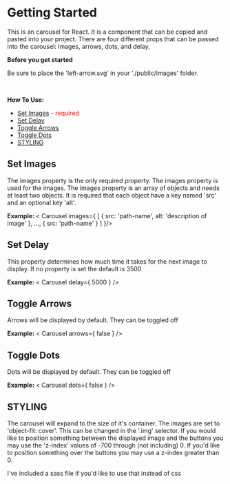 <h1>Getting Started</h1>
<p>This is an carousel for React. It is a component that can be copied and pasted into your project. There are four different props that can be passed into the carousel: images, arrows, dots, and delay.</p>
<b>Before you get started</b>
<p>Be sure to place the 'left-arrow.svg' in your './public/images' folder.</p>
<br/>
<p><b>How To Use: </b></p>
<ul>
  <li><a href='#images'>Set Images</a> <span style='color:red'>- required</span></li>
  <li><a href='#delay'>Set Delay</a></li>
  <li><a href='#arrows'>Toggle Arrows</a></li>
  <li><a href='#dots'>Toggle Dots</a></li>
  <li><a href='#style'>STYLING</a></li>
</ul>

<h2 id='images'>Set Images</h2>
<p>The images property is the only required property. The images property is used for the images. The images property is an array of objects and needs at least two objects. It is required that each object have a key named 'src' and an optional key 'alt'.</p>
<p><b>Example: </b>&#60; Carousel images={ [ { src: 'path-name', alt: 'description of image' }, ..., { src: 'path-name' } ] }/></p>

<h2 id='delay'>Set Delay</h2>
<p>This property determines how much time it takes for the next image to display. If no property is set the default is 3500</p>
<p><b>Example: </b>&#60; Carousel delay={ 5000 } /></p>

<h2 id='arrows'>Toggle Arrows</h2>
<p>Arrows will be displayed by default. They can be toggled off</p>
<p><b>Example:</b> &#60; Carousel arrows={ false } /></p>

<h2 id='dots'>Toggle Dots</h2>
<p>Dots will be displayed by default. They can be toggled off</p>
<p><b>Example: </b> &#60; Carousel dots={ false } /></p>

<h2 id='style'>STYLING</h2>
<p>The carousel will expand to the size of it's container. The images are set to 'object-fit: cover'. This can be changed in the '.img' selector. If you would like to position something between the displayed image and the buttons you may use the 'z-index' values of -700 through (not including) 0. If you'd like to position something over the buttons you may use a z-index greater than 0.</p>
<p>I've included a sass file if you'd like to use that instead of css</p>